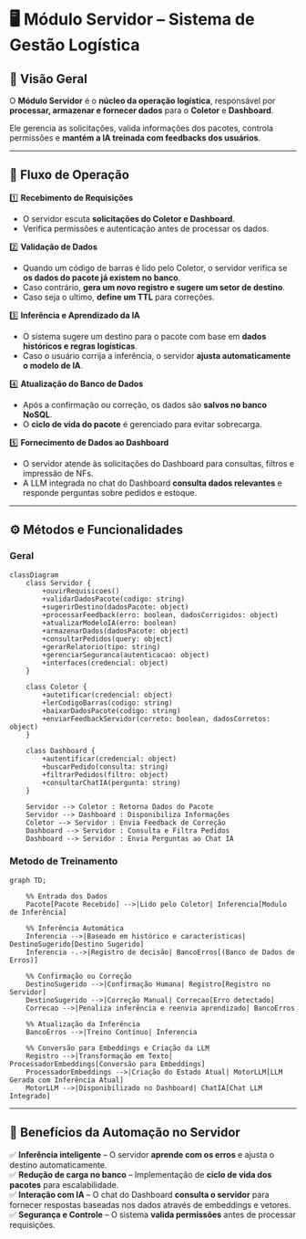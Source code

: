 
# 🖥️ Módulo Servidor – Sistema de Gestão Logística

## 🚀 Visão Geral
O **Módulo Servidor** é o **núcleo da operação logística**, responsável por **processar, armazenar e fornecer dados** para o **Coletor** e **Dashboard**.  

Ele gerencia as solicitações, valida informações dos pacotes, controla permissões e **mantém a IA treinada com feedbacks dos usuários**.

---

## 📜 Fluxo de Operação

1️⃣ **Recebimento de Requisições**
   - O servidor escuta **solicitações do Coletor e Dashboard**.
   - Verifica permissões e autenticação antes de processar os dados.

2️⃣ **Validação de Dados**
   - Quando um código de barras é lido pelo Coletor, o servidor verifica se **os dados do pacote já existem no banco**.
   - Caso contrário, **gera um novo registro e sugere um setor de destino**.
   - Caso seja o ultimo, **define um TTL** para correções.

3️⃣ **Inferência e Aprendizado da IA**
   - O sistema sugere um destino para o pacote com base em **dados históricos e regras logísticas**.
   - Caso o usuário corrija a inferência, o servidor **ajusta automaticamente o modelo de IA**.

4️⃣ **Atualização do Banco de Dados**
   - Após a confirmação ou correção, os dados são **salvos no banco NoSQL**.
   - O **ciclo de vida do pacote** é gerenciado para evitar sobrecarga.

5️⃣ **Fornecimento de Dados ao Dashboard**
   - O servidor atende às solicitações do Dashboard para consultas, filtros e impressão de NFs.
   - A LLM integrada no chat do Dashboard **consulta dados relevantes** e responde perguntas sobre pedidos e estoque.

---

## ⚙️ Métodos e Funcionalidades
### Geral
```mermaid
classDiagram
    class Servidor {
        +ouvirRequisicoes()
        +validarDadosPacote(codigo: string)
        +sugerirDestino(dadosPacote: object)
        +processarFeedback(erro: boolean, dadosCorrigidos: object)
        +atualizarModeloIA(erro: boolean)
        +armazenarDados(dadosPacote: object)
        +consultarPedidos(query: object)
        +gerarRelatorio(tipo: string)
        +gerenciarSeguranca(autenticacao: object)
        +interfaces(credencial: object)
    }

    class Coletor {
        +autetificar(credencial: object)
        +lerCodigoBarras(codigo: string)
        +baixarDadosPacote(codigo: string)
        +enviarFeedbackServidor(correto: boolean, dadosCorretos: object)
    }

    class Dashboard {
        +autentificar(credencial: object)
        +buscarPedido(consulta: string)
        +filtrarPedidos(filtro: object)
        +consultarChatIA(pergunta: string)
    }

    Servidor --> Coletor : Retorna Dados do Pacote
    Servidor --> Dashboard : Disponibiliza Informações
    Coletor --> Servidor : Envia Feedback de Correção
    Dashboard --> Servidor : Consulta e Filtra Pedidos
    Dashboard --> Servidor : Envia Perguntas ao Chat IA
```

### Metodo de Treinamento
```mermaid
graph TD;
    
    %% Entrada dos Dados
    Pacote[Pacote Recebido] -->|Lido pelo Coletor| Inferencia[Modulo de Inferência]
    
    %% Inferência Automática
    Inferencia -->|Baseado em histórico e características| DestinoSugerido[Destino Sugerido]
    Inferencia -.->|Registro de decisão| BancoErros[(Banco de Dados de Erros)]

    %% Confirmação ou Correção
    DestinoSugerido -->|Confirmação Humana| Registro[Registro no Servidor]
    DestinoSugerido -->|Correção Manual| Correcao[Erro detectado]
    Correcao -->|Penaliza inferência e reenvia aprendizado| BancoErros

    %% Atualização da Inferência
    BancoErros -->|Treino Contínuo| Inferencia

    %% Conversão para Embeddings e Criação da LLM
    Registro -->|Transformação em Texto| ProcessadorEmbeddings[Conversão para Embeddings]
    ProcessadorEmbeddings -->|Criação do Estado Atual| MotorLLM[LLM Gerada com Inferência Atual]
    MotorLLM -->|Disponibilizado no Dashboard| ChatIA[Chat LLM Integrado]
```
---

## 🎯 Benefícios da Automação no Servidor
✅ **Inferência inteligente** – O servidor **aprende com os erros** e ajusta o destino automaticamente.  
✅ **Redução de carga no banco** – Implementação de **ciclo de vida dos pacotes** para escalabilidade.  
✅ **Interação com IA** – O chat do Dashboard **consulta o servidor** para fornecer respostas baseadas nos dados através de embeddings e vetores.  
✅ **Segurança e Controle** – O sistema **valida permissões** antes de processar requisições.  
